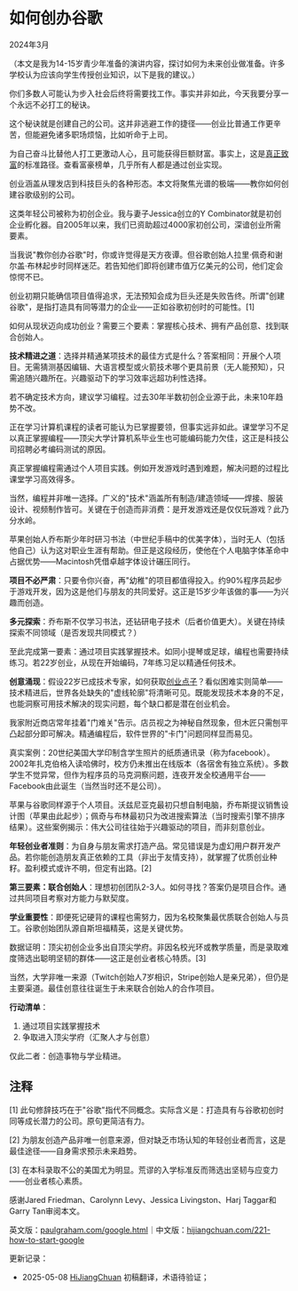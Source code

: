 


# 如何创办谷歌

2024年3月

（本文是我为14-15岁青少年准备的演讲内容，探讨如何为未来创业做准备。许多学校认为应该向学生传授创业知识，以下是我的建议。）

你们多数人可能认为步入社会后终将需要找工作。事实并非如此，今天我要分享一个永远不必打工的秘诀。

这个秘诀就是创建自己的公司。这并非逃避工作的捷径——创业比普通工作更辛苦，但能避免诸多职场烦恼，比如听命于上司。

为自己奋斗比替他人打工更激动人心，且可能获得巨额财富。事实上，这是[真正致富](https://paulgraham.com/richnow.html)的标准路径。查看富豪榜单，几乎所有人都是通过创业实现。

创业涵盖从理发店到科技巨头的各种形态。本文将聚焦光谱的极端——教你如何创建谷歌级别的公司。

这类年轻公司被称为初创企业。我与妻子Jessica创立的Y Combinator就是初创企业孵化器。自2005年以来，我们已资助超过4000家初创公司，深谙创业所需要素。

当我说"教你创办谷歌"时，你或许觉得是天方夜谭。但谷歌创始人拉里·佩奇和谢尔盖·布林起步时同样迷茫。若告知他们即将创建市值万亿美元的公司，他们定会惊愕不已。

创业初期只能确信项目值得追求，无法预知会成为巨头还是失败告终。所谓"创建谷歌"，是指打造具有同等潜力的企业——正如谷歌初创时的可能性。[1]

如何从现状迈向成功创业？需要三个要素：掌握核心技术、拥有产品创意、找到联合创始人。

**技术精进之道**：选择并精通某项技术的最佳方式是什么？答案相同：开展个人项目。无需猜测基因编辑、大语言模型或火箭技术哪个更具前景（无人能预知），只需追随兴趣所在。兴趣驱动下的学习效率远超功利性选择。

若不确定技术方向，建议学习编程。过去30年半数初创企业源于此，未来10年趋势不改。

正在学习计算机课程的读者可能认为已掌握要领，但事实远非如此。课堂学习不足以真正掌握编程——顶尖大学计算机系毕业生也可能编码能力欠佳，这正是科技公司招聘必考编码测试的原因。

真正掌握编程需通过个人项目实践。例如开发游戏时遇到难题，解决问题的过程比课堂学习高效得多。

当然，编程并非唯一选择。广义的"技术"涵盖所有制造/建造领域——焊接、服装设计、视频制作皆可。关键在于创造而非消费：是开发游戏还是仅仅玩游戏？此乃分水岭。

苹果创始人乔布斯少年时研习书法（中世纪手稿中的优美字体），当时无人（包括他自己）认为这对职业生涯有帮助。但正是这段经历，使他在个人电脑字体革命中占据优势——Macintosh凭借卓越字体设计碾压同行。

**项目不必严肃**：只要令你兴奋，再"幼稚"的项目都值得投入。约90%程序员起步于游戏开发，因为这是他们与朋友的共同爱好。这正是15岁少年该做的事——为兴趣而创造。

**多元探索**：乔布斯不仅学习书法，还钻研电子技术（后者价值更大）。关键在持续探索不同领域（是否发现共同模式？）

至此完成第一要素：通过项目实践掌握技术。如同小提琴或足球，编程也需要持续练习。若22岁创业，从现在开始编码，7年练习足以精通任何技术。

**创意涌现**：假设22岁已成技术专家，如何获取[创业点子](https://paulgraham.com/startupideas.html)？看似困难实则简单——技术精进后，世界各处缺失的"虚线轮廓"将清晰可见。既能发现技术本身的不足，也能洞察可用技术解决的现实问题，每个缺口都是潜在创业机会。

我家附近商店常年挂着"门难关"告示。店员视之为神秘自然现象，但木匠只需刨平凸起部分即可解决。精通编程后，软件世界的"卡门"问题同样显而易见。

真实案例：20世纪美国大学印制含学生照片的纸质通讯录（称为facebook）。2002年扎克伯格入读哈佛时，校方仍未推出在线版本（各宿舍有独立系统）。多数学生不觉异常，但作为程序员的马克洞察问题，连夜开发全校通用平台——Facebook由此诞生（当然当时还不是公司）。

苹果与谷歌同样源于个人项目。沃兹尼亚克最初只想自制电脑，乔布斯提议销售设计图（苹果由此起步）；佩奇与布林最初只为改进搜索算法（当时搜索引擎不排序结果）。这些案例揭示：伟大公司往往始于兴趣驱动的项目，而非刻意创业。

**年轻创业者准则**：为自身与朋友需求打造产品。常见错误是为虚幻用户群开发产品。若你能创造朋友真正依赖的工具（非出于友情支持），就掌握了优质创业种籽。盈利模式或许不明，但定有出路。[2]

**第三要素：联合创始人**：理想初创团队2-3人。如何寻找？答案仍是项目合作。通过共同项目考察对方能力与默契度。

**学业重要性**：即便死记硬背的课程也需努力，因为名校聚集最优质联合创始人与员工。谷歌创始团队源自斯坦福精英，这是关键优势。

数据证明：顶尖初创企业多出自顶尖学府。非因名校光环或教学质量，而是录取难度筛选出聪明坚韧的群体——这正是创业者核心特质。[3]

当然，大学非唯一来源（Twitch创始人7岁相识，Stripe创始人是亲兄弟），但仍是主要渠道。最佳创意往往诞生于未来联合创始人的合作项目。

**行动清单**：
1. 通过项目实践掌握技术
2. 争取进入顶尖学府（汇聚人才与创意）

仅此二者：创造事物与学业精进。

## 注释

[1] 此句修辞技巧在于"谷歌"指代不同概念。实际含义是：打造具有与谷歌初创时同等成长潜力的公司。原句更简洁有力。

[2] 为朋友创造产品非唯一创意来源，但对缺乏市场认知的年轻创业者而言，这是最佳途径——自身需求预示未来趋势。

[3] 在本科录取不公的美国尤为明显。荒谬的入学标准反而筛选出坚韧与应变力——创业者核心素质。

感谢Jared Friedman、Carolynn Levy、Jessica Livingston、Harj Taggar和Garry Tan审阅本文。

英文版：[paulgraham.com/google.html](https://paulgraham.com/google.html)｜中文版：[hijiangchuan.com/221-how-to-start-google](https://hijiangchuan.com/221-how-to-start-google)



更新记录：
- 2025-05-08 [HiJiangChuan](https://hijiangchuan.com) 初稿翻译，术语待验证；
